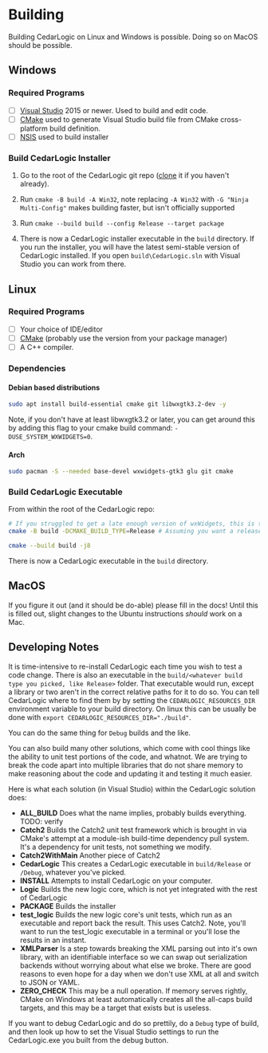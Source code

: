 # Building

Building CedarLogic on Linux and Windows is possible. Doing so on MacOS should be possible.

## Windows

### Required Programs

- [ ] [Visual Studio](https://visualstudio.microsoft.com/downloads/) 2015 or newer. Used to build and edit code.
- [ ] [CMake](https://cmake.org/download/) used to generate Visual Studio build file from CMake cross-platform build definition.
- [ ] [NSIS](https://nsis.sourceforge.io/Download) used to build installer

### Build CedarLogic Installer

1. Go to the root of the CedarLogic git repo ([clone](https://www.git-scm.com/docs/git-clone) it if you haven't already).

2. Run `cmake -B build -A Win32`, note replacing `-A Win32` with `-G "Ninja Multi-Config"` makes building faster, but isn't officially supported

3. Run `cmake --build build --config Release --target package`

4. There is now a CedarLogic installer executable in the `build` directory. If you run the installer, you will have the latest semi-stable version of CedarLogic installed. If you open `build\CedarLogic.sln` with
Visual Studio you can work from there.

## Linux

### Required Programs

- [ ] Your choice of IDE/editor
- [ ] [CMake](https://cmake.org/download/) (probably use the version from your package manager)
- [ ] A C++ compiler.

### Dependencies

#### Debian based distributions

```bash
sudo apt install build-essential cmake git libwxgtk3.2-dev -y
```

Note, if you don't have at least libwxgtk3.2 or later, you can get around this by adding this flag to your cmake build command:
`-DUSE_SYSTEM_WXWIDGETS=0`.

#### Arch

```bash
sudo pacman -S --needed base-devel wxwidgets-gtk3 glu git cmake
```

### Build CedarLogic Executable

From within the root of the CedarLogic repo:

```bash
# If you struggled to get a late enough version of wxWidgets, this is the command you add `-DUSE_SYSTEM_WXWIDGETS=0` to.
cmake -B build -DCMAKE_BUILD_TYPE=Release # Assuming you want a release build, could be debug

cmake --build build -j8
```

There is now a CedarLogic executable in the `build` directory.

## MacOS

If you figure it out (and it should be do-able) please fill in the docs! Until this is filled out, slight changes to the Ubuntu instructions _should_ work on a Mac.

## Developing Notes

It is time-intensive to re-install CedarLogic each time you wish to test a code change. There is also an executable in the `build/<whatever build type you picked, like Release>`
folder. That executable would run, except a library or two aren't in the correct relative paths for it to do so. You can tell CedarLogic where to find them by by setting the 
`CEDARLOGIC_RESOURCES_DIR` environment variable to your build directory. On linux this can be usually be done with `export CEDARLOGIC_RESOURCES_DIR="./build"`.

You can do the same thing for `Debug` builds and the like.

You can also build many other solutions, which come with cool things like the ability  to unit test portions of the code, and whatnot. We are trying to break the code apart
into multiple libraries that do not share memory to make reasoning about the code and updating it and testing it much easier.

Here is what each solution (in Visual Studio) within the CedarLogic solution does:

- **ALL_BUILD** Does what the name implies, probably builds everything. TODO: verify
- **Catch2** Builds the Catch2 unit test framework which is brought in via CMake's attempt at a module-ish build-time dependency pull system. It's a dependency for unit tests, not something we modify.
- **Catch2WithMain** Another piece of Catch2
- **CedarLogic** This creates a CedarLogic executable in `build/Release` or `/Debug`, whatever you've picked.
- **INSTALL** Attempts to install CedarLogic on your computer.
- **Logic** Builds the new logic core, which is not yet integrated with the rest of CedarLogic
- **PACKAGE** Builds the installer
- **test_logic** Builds the new logic core's unit tests, which run as an executable and report back the result. This uses Catch2. Note, you'll want to run the test_logic executable in a terminal or you'll lose the results in an instant.
- **XMLParser** Is a step towards breaking the XML parsing out into it's own library, with an identifiable interface so we can swap out serialization backends without worrying about what else we broke. There are good reasons to even hope for a day when we don't use XML at all and switch to JSON or YAML.
- **ZERO_CHECK** This may be a null operation. If memory serves rightly, CMake on Windows at least automatically creates all the all-caps build targets, and this may be a target that exists but is useless.

If you want to debug CedarLogic and do so prettily, do a `Debug` type of build, and then look up how to set the Visual Studio settings to run the CedarLogic.exe you built
from the debug button.
